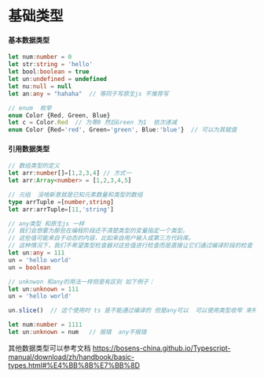 # 基础类型

#### 基本数据类型

```typescript
let num:number = 0
let str:string = 'hello'
let bool:boolean = true
let un:undefined = undefined
let nu:null = null
let an:any = "hahaha"  // 等同于写原生js 不推荐写

// enum  枚举
enum Color {Red, Green, Blue}
let c = Color.Red  // 为零0 然后Green 为1  依次递减
enum Color {Red='red', Green='green', Blue:'blue'}  // 可以为其赋值
```

#### 引用数据类型

```typescript
// 数组类型的定义
let arr:number[]=[1,2,3,4] // 方式一
let arr:Array<number> = [1,2,3,4,5]

// 元组  没啥新意就是已知元素数量和类型的数组
type arrTuple =[number,string]
let arr:arrTuple=[11,'string']

// any类型 和原生js 一样
// 我们会想要为那些在编程阶段还不清楚类型的变量指定一个类型。
// 这些值可能来自于动态的内容，比如来自用户输入或第三方代码库。
// 这种情况下，我们不希望类型检查器对这些值进行检查而是直接让它们通过编译阶段的检查
let un:any = 111
un = 'hello world'
un = boolean

// unknwon 和any的用法一样但是有区别 如下例子：
let un:unknown = 111
un = 'hello world'

un.slice()  // 这个使用时 ts 是不能通过编译的 但是any可以  可以使用类型收窄 来判断 例如 typeof

let num:number = 1111
let un:unknown = num   // 报错  any不报错
```

&#x20;其他数据类型可以参考文档 <https://bosens-china.github.io/Typescript-manual/download/zh/handbook/basic-types.html#%E4%BB%8B%E7%BB%8D>
